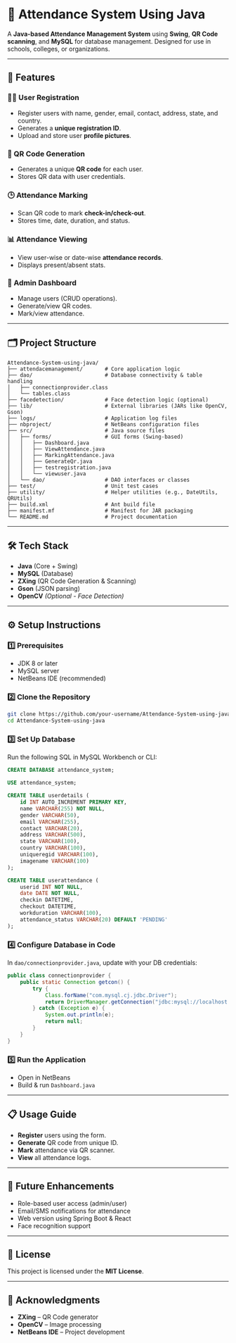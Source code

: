 # 📌 Attendance System Using Java

A **Java-based Attendance Management System** using **Swing**, **QR Code scanning**, and **MySQL** for database management. Designed for use in schools, colleges, or organizations.

---

## 🚀 Features

### 🧑‍💼 User Registration
- Register users with name, gender, email, contact, address, state, and country.
- Generates a **unique registration ID**.
- Upload and store user **profile pictures**.

### 📸 QR Code Generation
- Generates a unique **QR code** for each user.
- Stores QR data with user credentials.

### 🕒 Attendance Marking
- Scan QR code to mark **check-in/check-out**.
- Stores time, date, duration, and status.

### 📊 Attendance Viewing
- View user-wise or date-wise **attendance records**.
- Displays present/absent stats.

### 🧭 Admin Dashboard
- Manage users (CRUD operations).
- Generate/view QR codes.
- Mark/view attendance.

---

## 🗂️ Project Structure

```
Attendance-System-using-java/
├── attendacemanagement/       # Core application logic
├── dao/                       # Database connectivity & table handling
│   ├── connectionprovider.class
│   └── tables.class
├── facedetection/             # Face detection logic (optional)
├── lib/                       # External libraries (JARs like OpenCV, Gson)
├── logs/                      # Application log files
├── nbproject/                 # NetBeans configuration files
├── src/                       # Java source files
│   ├── forms/                 # GUI forms (Swing-based)
│   │   ├── Dashboard.java
│   │   ├── ViewAttendance.java
│   │   ├── MarkingAttendance.java
│   │   ├── GenerateQr.java
│   │   ├── testregistration.java
│   │   └── viewuser.java
│   └── dao/                   # DAO interfaces or classes
├── test/                      # Unit test cases
├── utility/                   # Helper utilities (e.g., DateUtils, QRUtils)
├── build.xml                  # Ant build file
├── manifest.mf                # Manifest for JAR packaging
└── README.md                  # Project documentation
```

---

## 🛠️ Tech Stack

- **Java** (Core + Swing)
- **MySQL** (Database)
- **ZXing** (QR Code Generation & Scanning)
- **Gson** (JSON parsing)
- **OpenCV** *(Optional - Face Detection)*

---

## ⚙️ Setup Instructions

### 1️⃣ Prerequisites
- JDK 8 or later
- MySQL server
- NetBeans IDE (recommended)

### 2️⃣ Clone the Repository
```bash
git clone https://github.com/your-username/Attendance-System-using-java.git
cd Attendance-System-using-java
```

### 3️⃣ Set Up Database
Run the following SQL in MySQL Workbench or CLI:

```sql
CREATE DATABASE attendance_system;

USE attendance_system;

CREATE TABLE userdetails (
    id INT AUTO_INCREMENT PRIMARY KEY,
    name VARCHAR(255) NOT NULL,
    gender VARCHAR(50),
    email VARCHAR(255),
    contact VARCHAR(20),
    address VARCHAR(500),
    state VARCHAR(100),
    country VARCHAR(100),
    uniqueregid VARCHAR(100),
    imagename VARCHAR(100)
);

CREATE TABLE userattendance (
    userid INT NOT NULL,
    date DATE NOT NULL,
    checkin DATETIME,
    checkout DATETIME,
    workduration VARCHAR(100),
    attendance_status VARCHAR(20) DEFAULT 'PENDING'
);
```

### 4️⃣ Configure Database in Code

In `dao/connectionprovider.java`, update with your DB credentials:

```java
public class connectionprovider {
    public static Connection getcon() {
        try {
            Class.forName("com.mysql.cj.jdbc.Driver");
            return DriverManager.getConnection("jdbc:mysql://localhost:3306/attendance_system", "root", "yourpassword");
        } catch (Exception e) {
            System.out.println(e);
            return null;
        }
    }
}
```

### 5️⃣ Run the Application
- Open in NetBeans
- Build & run `Dashboard.java`

---

## 📋 Usage Guide

- **Register** users using the form.
- **Generate** QR code from unique ID.
- **Mark** attendance via QR scanner.
- **View** all attendance logs.

---

## 🔮 Future Enhancements

- Role-based user access (admin/user)
- Email/SMS notifications for attendance
- Web version using Spring Boot & React
- Face recognition support

---

## 📄 License

This project is licensed under the **MIT License**.

---

## 🙏 Acknowledgments

- **ZXing** – QR Code generator
- **OpenCV** – Image processing
- **NetBeans IDE** – Project development
